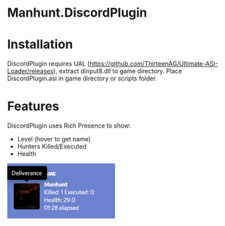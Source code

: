 # Manhunt.DiscordPlugin

# Installation

DiscordPlugin requires UAL (https://github.com/ThirteenAG/Ultimate-ASI-Loader/releases), extract dinput8.dll to game directory.
Place DiscordPlugin.asi in game directory or scripts folder.

# Features
DiscordPlugin uses Rich Presence to show:

- Level (hover to get name)
- Hunters Killed/Executed
- Health


![Preview:](https://raw.githubusercontent.com/ermaccer/Manhunt.DiscordPlugin/master/rpcPreview.png)
